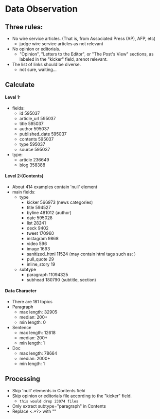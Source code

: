 # Data Observation
## Three rules:
* No wire service articles.  (That is, from Associated Press (AP), AFP, etc)
    * judge wire service articles as not relevant​
* No opinion or editorials.
    *  "Opinion", "Letters to the Editor", or "The Post's View" sections, as labeled in the "kicker" field, are​not relevant​.
* The list of links should be diverse.
    * not sure, waiting...


## Calculate
#### Level 1:
* fields:
    * id 595037
    * article_url 595037
    * title 595037
    * author 595037
    * published_date 595037
    * contents 595037
    * type 595037
    * source 595037
* type:
    * article 236649
    * blog 358388

#### Level 2:(Contents)
* About 414 examples contain 'null' element
* main fields:
    * type
        * kicker 566973 (news categories)
        * title 594527
        * byline 481012 (author)
        * date 595028
        * list 28241
        * deck 9402
        * tweet 170960
        * instagram 9868
        * video 596
        * image 1693
        * sanitized_html 11524  (may contain html tags such as: <a> )
        * pull_quote 29
        * inline_story 19
    * subtype
        * paragraph 11094325
        * subhead 180790 (subtitle, section)

#### Data Character
* There are 181 topics
* Paragraph
    * max length: 32905
    * median: 200+
    * min length: 0
* Sentence
    * max length: 12618
    * median: 200+
    * min length: 1
* Doc
    * max length: 78664
    * median: 2000+
    * min length: 1

## Processing
* Skip 'null' elements in Contents field
* Skip opinion or editorials file according to the "kicker" field.
    * `this would drop 23074 files`
* Only extract subtype="paragraph" in Contents
* Replace <.*?> with ""